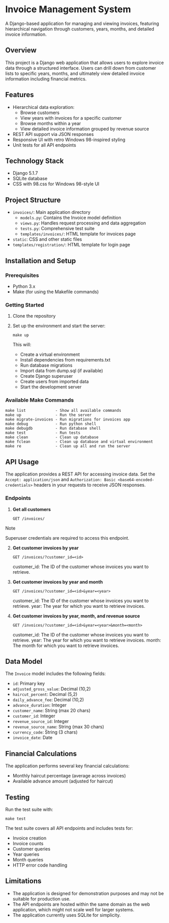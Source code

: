 # Invoice Management System

A Django-based application for managing and viewing invoices, featuring hierarchical navigation through customers, years, months, and detailed invoice information.

## Overview

This project is a Django web application that allows users to explore invoice data through a structured interface. Users can drill down from customer lists to specific years, months, and ultimately view detailed invoice information including financial metrics.

## Features

- Hierarchical data exploration:
  - Browse customers
  - View years with invoices for a specific customer
  - Browse months within a year
  - View detailed invoice information grouped by revenue source
- REST API support via JSON responses
- Responsive UI with retro Windows 98-inspired styling
- Unit tests for all API endpoints

## Technology Stack

- Django 5.1.7
- SQLite database
- CSS with 98.css for Windows 98-style UI

## Project Structure

- `invoices/`: Main application directory
  - `models.py`: Contains the Invoice model definition
  - `views.py`: Handles request processing and data aggregation
  - `tests.py`: Comprehensive test suite
  - `templates/invoices/`: HTML template for invoices page
- `static`: CSS and other static files
- `templates/registration/`: HTML template for login page

## Installation and Setup

### Prerequisites

- Python 3.x
- Make (for using the Makefile commands)

### Getting Started

1. Clone the repository

2. Set up the environment and start the server:
   ```
   make up
   ```
   This will:
   - Create a virtual environment
   - Install dependencies from requirements.txt
   - Run database migrations
   - Import data from dump.sql (if available)
   - Create Django superuser
   - Create users from imported data
   - Start the development server

### Available Make Commands

```
make list             - Show all available commands
make up               - Run the server
make migrate-invoices - Run migrations for invoices app
make debug            - Run python shell
make debugdb          - Run database shell
make test             - Run tests
make clean            - Clean up database
make fclean           - Clean up database and virtual environment
make re               - Clean up all and run the server
```

## API Usage

The application provides a REST API for accessing invoice data. Set the `Accept: application/json` and `Authorization: Basic <base64-encoded-credentials>` headers in your requests to receive JSON responses.

### Endpoints

1. **Get all customers**
   ```
   GET /invoices/
   ```
> [!NOTE]
> Superuser credentials are required to access this endpoint.
   
2. **Get customer invoices by year**
   ```
   GET /invoices/?customer_id=<id>
   ```

   customer_id: The ID of the customer whose invoices you want to retrieve.

3. **Get customer invoices by year and month**
   ```
   GET /invoices/?customer_id=<id>&year=<year>
   ```
   customer_id: The ID of the customer whose invoices you want to retrieve.
   year: The year for which you want to retrieve invoices.

4. **Get customer invoices by year, month, and revenue source**
   ```
   GET /invoices/?customer_id=<id>&year=<year>&month=<month>
   ```
   customer_id: The ID of the customer whose invoices you want to retrieve.
   year: The year for which you want to retrieve invoices.
   month: The month for which you want to retrieve invoices.

## Data Model

The `Invoice` model includes the following fields:
- `id`: Primary key
- `adjusted_gross_value`: Decimal (10,2)
- `haircut_percent`: Decimal (5,2)
- `daily_advance_fee`: Decimal (10,2)
- `advance_duration`: Integer
- `customer_name`: String (max 20 chars)
- `customer_id`: Integer
- `revenue_source_id`: Integer
- `revenue_source_name`: String (max 30 chars)
- `currency_code`: String (3 chars)
- `invoice_date`: Date

## Financial Calculations

The application performs several key financial calculations:
- Monthly haircut percentage (average across invoices)
- Available advance amount (adjusted for haircut)

## Testing

Run the test suite with:
```
make test
```

The test suite covers all API endpoints and includes tests for:
- Invoice creation
- Invoice counts
- Customer queries
- Year queries
- Month queries
- HTTP error code handling

## Limitations

- The application is designed for demonstration purposes and may not be suitable for production use.
- The API endpoints are hosted within the same domain as the web application, which might not scale well for larger systems.
- The application currently uses SQLite for simplicity.
